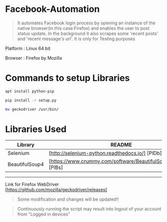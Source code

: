 # Facebook-Automation

>It automates Facebook login process by opening an instance of the native browser(in this case:Firefox) and enables the user to post status update.
>In the background it also scrapes some 'recent posts' and 'recent message's url'.
>It is only for Testing purposes

Platform : Linux 64 bit

Browser : Firefox by Mozilla

# Commands to setup Libraries
```sh
apt install python-pip

pip install -r setup.py

mv geckodriver /usr/bin/
```
# Libraries Used
| Library | README |
| ------ | ------ |
| Selenium | [http://selenium-python.readthedocs.io/] [PlDb] |
| BeautifulSoup4 | [https://www.crummy.com/software/BeautifulSoup/bs4/doc/] [PlBs]|

-------------------------------------------------------------------------
Link for Firefox WebDriver [https://github.com/mozilla/geckodriver/releases]

>Some modification and changes will be updated!!

>Continuously running the script may result into logout of your account from "Logged in devices"
